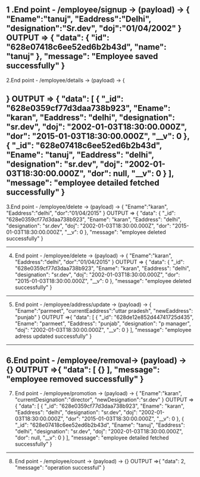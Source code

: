 1 .End point - /employee/signup -> (payload) -> {
    "Ename":"tanuj",
    "Eaddress":"Delhi",
    "designation":"Sr.dev",
    "doj":"01/04/2002"
}
OUTPUT => {
    "data": {
        "id": "628e07418c6ee52ed6b2b43d",
        "name": "tanuj"
    },
    "message": "Employee saved successfully"
}
--------------------------------------------------------------------------
2.End point - /employee/details -> (payload) -> {
    
}
OUTPUT => {
    "data": [
        {
            "_id": "628e0359cf77d3daa738b923",
            "Ename": "karan",
            "Eaddress": "delhi",
            "designation": "sr.dev",
            "doj": "2002-01-03T18:30:00.000Z",
            "dor": "2015-01-03T18:30:00.000Z",
            "__v": 0
        },
        {
            "_id": "628e07418c6ee52ed6b2b43d",
            "Ename": "tanuj",
            "Eaddress": "delhi",
            "designation": "sr.dev",
            "doj": "2002-01-03T18:30:00.000Z",
            "dor": null,
            "__v": 0
        }
    ],
    "message": "employee detailed fetched successfully"
}
--------------------------------------------------------------------------

3.End point - /employee/delete -> (payload) -> {
    "Ename":"karan",
    "Eaddress":"delhi",
    "dor":"01/04/2015"
}
OUTPUT => {
    "data": {
        "_id": "628e0359cf77d3daa738b923",
        "Ename": "karan",
        "Eaddress": "delhi",
        "designation": "sr.dev",
        "doj": "2002-01-03T18:30:00.000Z",
        "dor": "2015-01-03T18:30:00.000Z",
        "__v": 0
    },
    "message": "employee deleted successfully"
}

--------------------------------------------------------------------------
4. End point - /employee/delete -> (payload) -> {
    "Ename":"karan",
    "Eaddress":"delhi",
    "dor":"01/04/2015"
}
OUTPUT => {
    "data": {
        "_id": "628e0359cf77d3daa738b923",
        "Ename": "karan",
        "Eaddress": "delhi",
        "designation": "sr.dev",
        "doj": "2002-01-03T18:30:00.000Z",
        "dor": "2015-01-03T18:30:00.000Z",
        "__v": 0
    },
    "message": "employee deleted successfully"
}

--------------------------------------------------------------------------
5. End point - /employee/address/update -> (payload) -> {
    "Ename":"parmeet",
    "currentEaddress":"uttar pradesh",
    "newEaddress": "punjab"
}
OUTPUT =>{
    "data": [
        {
            "_id": "628de12e852d44741725d435",
            "Ename": "parmeet",
            "Eaddress": "punjab",
            "designation": "p manager",
            "doj": "2002-01-03T18:30:00.000Z",
            "__v": 0
        }
    ],
    "message": "employee adress updated successfully"
}
--------------------------------------------------------------------------
6.End point - /employee/removal-> (payload) -> {}
OUTPUT =>{
    "data": [
        {}
    ],
    "message": "employee removed successfully"
}
--------------------------------------------------------------------------
7. End point - /employee/promotion -> (payload) -> {
    "Ename":"karan",
    "currentDesignation":"director",
    "newDesignation":"sr.dev"
}
OUTPUT =>{
    "data": [
        {
            "_id": "628e0359cf77d3daa738b923",
            "Ename": "karan",
            "Eaddress": "delhi",
            "designation": "sr.dev",
            "doj": "2002-01-03T18:30:00.000Z",
            "dor": "2015-01-03T18:30:00.000Z",
            "__v": 0
        },
        {
            "_id": "628e07418c6ee52ed6b2b43d",
            "Ename": "tanuj",
            "Eaddress": "delhi",
            "designation": "sr.dev",
            "doj": "2002-01-03T18:30:00.000Z",
            "dor": null,
            "__v": 0
        }
    ],
    "message": "employee detailed fetched successfully"
}
--------------------------------------------------------------------------
8. End point - /employee/count -> (payload) -> {}
OUTPUT =>{
    "data": 2,
    "message": "operation successful"
}


